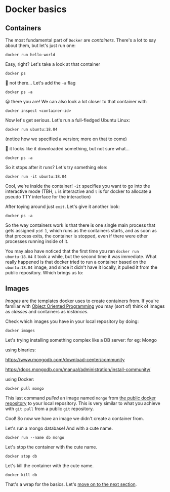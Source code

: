 # Docker basics

## Containers

The most fundamental part of `Docker` are *containers*. There's a lot to say about them, but let's just run one:

```
docker run hello-world
```

Easy, right? Let's take a look at that container

```
docker ps
```

🤔 not there... Let's add the `-a` flag

```
docker ps -a
```

😀 there you are! We can also look a lot closer to that container with

```
docker inspect <container-id>
```

Now let's get serious. Let's run a full-fledged Ubuntu Linux:

```
docker run ubuntu:18.04
```

(notice how we specified a version; more on that to come)

🤔 it looks like it downloaded something, but not sure what...

```
docker ps -a
```

So it stops after it runs? Let's try something else:

```
docker run -it ubuntu:18.04
```

Cool, we're inside the container! `-it` specifies you want to go into the interactive mode (TBH, `i` is interactive and `t` is for docker to allocate a pseudo TTY interface for the interaction)

After toying around just `exit`. Let's give it another look:

```
docker ps -a
```

So the way containers work is that there is one single main process that gets assigned `pid 1`, which runs as the containers starts, and as soon as that process exits, the container is stopped, even if there were other processes running inside of it.

You may also have noticed that the first time you ran `docker run ubuntu:18.04` it took a while, but the second time it was immediate. What really happened is that docker tried to run a container based on the `ubuntu:18.04` image, and since it didn't have it locally, it pulled it from the public repository. Which brings us to:

## Images

_Images_ are the templates docker uses to create containers from. If you're familiar with [Object Oriented Programming](https://en.wikipedia.org/wiki/Object-oriented_programming) you may (sort of) think of images as _classes_ and containers as _instances_.

Check which images you have in your local repository by doing:

```
docker images
```

Let's trying installing something complex like a DB server: for eg: Mongo

using binaries:

https://www.mongodb.com/download-center/community

https://docs.mongodb.com/manual/administration/install-community/

using Docker:

```
docker pull mongo
```
This last command _pulled_ an image named `mongo` from [the public docker repository](https://hub.docker.com) to your local repository. This is very similar to what you achieve with `git pull` from a public `git` repository.

Cool! So now we have an image we didn't create a container from.

Let's run a mongo database! And with a cute name.

```
docker run --name db mongo
```

Let's stop the container with the cute name.

```
docker stop db
```

Let's kill the container with the cute name.

```
docker kill db
```

That's a wrap for the basics. Let's [move on to the next section](https://github.com/h-c-a/docker-workshop/tree/master/1-running-containers).
